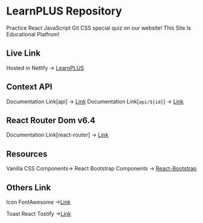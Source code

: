 # LearnPLUS Repository
Practice React JavaScript Git CSS special quiz on our website!
This Site Is Educational Platfrom!

## Live Link
Hosted in Netlify -> [LearnPLUS](https://gilded-squirrel-804aa8.netlify.app)

## Context API
Documentation Link[api] -> [Link](https://openapi.programming-hero.com/api/quiz)
Documentation Link[`api/${id}`] -> [Link](https://openapi.programming-hero.com/api/quiz/${id})

## React Router Dom v6.4 
Documentation Link[react-router] -> [Link](https://reactrouter.com/en/main/start/overview)

## Resources 
Vanilla CSS Components->
React Bootstrap Components -> 
[React-Bootstrap](https://react-bootstrap.github.io/)

## Others Link
Icon FontAwesome ->[Link](https://fontawesome.com/)

Toast React Tostify ->[Link](https://www.npmjs.com/package/react-toastify) 
